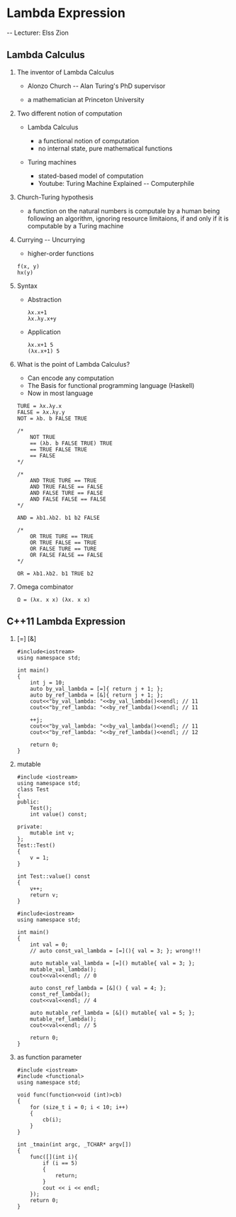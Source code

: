 # Lambda Expression

-- Lecturer: Elss Zion

## Lambda Calculus

1. The inventor of Lambda Calculus

    - Alonzo Church -- Alan Turing's PhD supervisor

    - a mathematician at Princeton University

2. Two different notion of computation

    - Lambda Calculus

        + a functional notion of computation
        + no internal state, pure mathematical functions

    - Turing machines

        + stated-based model of computation
        + Youtube: Turing Machine Explained -- Computerphile

3. Church-Turing hypothesis

    - a function on the natural numbers is computale by a human being following an algorithm, ignoring resource limitaions, if and only if it is computable by a Turing machine

4. Currying -- Uncurrying

    - higher-order functions

    ```
    f(x, y)
    hx(y)
    ```

5. Syntax

    - Abstraction
        ```
        λx.x+1
        λx.λy.x+y
        ```

    - Application
        ```
        λx.x+1 5
        (λx.x+1) 5
        ```

6. What is the point of Lambda Calculus?

    - Can encode any computation
    - The Basis for functional programming language (Haskell)
    - Now in most language

    ```
    TURE = λx.λy.x
    FALSE = λx.λy.y
    NOT = λb. b FALSE TRUE

    /*
        NOT TRUE
        == (λb. b FALSE TRUE) TRUE
        == TRUE FALSE TRUE
        == FALSE
    */
    ```

    ```
    /*
        AND TRUE TURE == TRUE
        AND TRUE FALSE == FALSE
        AND FALSE TURE == FALSE
        AND FALSE FALSE == FALSE
    */

    AND = λb1.λb2. b1 b2 FALSE
    ```

    ```
    /*
        OR TRUE TURE == TRUE
        OR TRUE FALSE == TRUE
        OR FALSE TURE == TURE
        OR FALSE FALSE == FALSE
    */

    OR = λb1.λb2. b1 TRUE b2
    ```

7. Omega combinator

    ```
    Ω = (λx. x x) (λx. x x)
    ```

## C++11 Lambda Expression

1. [=] [&]

    ```
    #include<iostream>         
    using namespace std;       

    int main()                 
    {
        int j = 10;
        auto by_val_lambda = [=]{ return j + 1; };
        auto by_ref_lambda = [&]{ return j + 1; };
        cout<<"by_val_lambda: "<<by_val_lambda()<<endl; // 11
        cout<<"by_ref_lambda: "<<by_ref_lambda()<<endl; // 11

        ++j;                   
        cout<<"by_val_lambda: "<<by_val_lambda()<<endl; // 11
        cout<<"by_ref_lambda: "<<by_ref_lambda()<<endl; // 12

        return 0;              
    }
    ```

2. mutable

    ```
    #include <iostream>
    using namespace std;
    class Test
    {
    public:
        Test();
        int value() const;

    private:
        mutable int v;
    };
    Test::Test()
    {
        v = 1;
    }

    int Test::value() const
    {
        v++;
        return v;
    }
    ```

    ```
    #include<iostream>
    using namespace std;

    int main()
    {
        int val = 0;
        // auto const_val_lambda = [=](){ val = 3; }; wrong!!!

        auto mutable_val_lambda = [=]() mutable{ val = 3; };
        mutable_val_lambda();
        cout<<val<<endl; // 0

        auto const_ref_lambda = [&]() { val = 4; };
        const_ref_lambda();
        cout<<val<<endl; // 4

        auto mutable_ref_lambda = [&]() mutable{ val = 5; };
        mutable_ref_lambda();
        cout<<val<<endl; // 5

        return 0;
    }
    ```

3. as function parameter
    ```
    #include <iostream>
    #include <functional>
    using namespace std;

    void func(function<void (int)>cb)
    {
        for (size_t i = 0; i < 10; i++)
        {
            cb(i);
        }
    }

    int _tmain(int argc, _TCHAR* argv[])
    {
        func([](int i){
            if (i == 5)
            {
                return;
            }
            cout << i << endl;
        });
        return 0;
    }
    ```